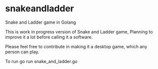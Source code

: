 # snakeandladder
Snake and Ladder game in Golang

This is work in progress version of Snake and Ladder game,
Planning to improve it a lot before calling it a software.

Please feel free to contribute in making it a desktop game,
which any person can play.

To run
go run snake_and_ladder.go